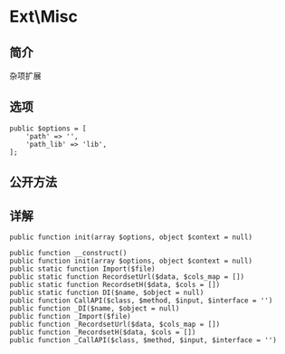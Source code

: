 # Ext\Misc

## 简介
杂项扩展
## 选项
    public $options = [
        'path' => '',
        'path_lib' => 'lib',
    ];
## 公开方法


## 详解

    public function init(array $options, object $context = null)
    
    public function __construct()
    public function init(array $options, object $context = null)
    public static function Import($file)
    public static function RecordsetUrl($data, $cols_map = [])
    public static function RecordsetH($data, $cols = [])
    public static function DI($name, $object = null)
    public function CallAPI($class, $method, $input, $interface = '')
    public function _DI($name, $object = null)
    public function _Import($file)
    public function _RecordsetUrl($data, $cols_map = [])
    public function _RecordsetH($data, $cols = [])
    public function _CallAPI($class, $method, $input, $interface = '')